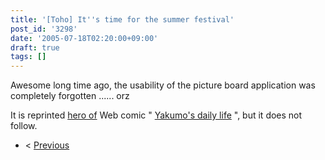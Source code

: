```yaml
---
title: '[Toho] It''s time for the summer festival'
post_id: '3298'
date: '2005-07-18T02:20:00+09:00'
draft: true
tags: []
---
```


Awesome long time ago, the usability of the picture board application was completely forgotten ...... orz

It is reprinted [hero of](/tag/yakumo-family?order=ASC) Web comic " [Yakumo's daily life](/tag/yakumo-family?order=ASC) ", but it does not follow.

*   < [Previous](/3155)
